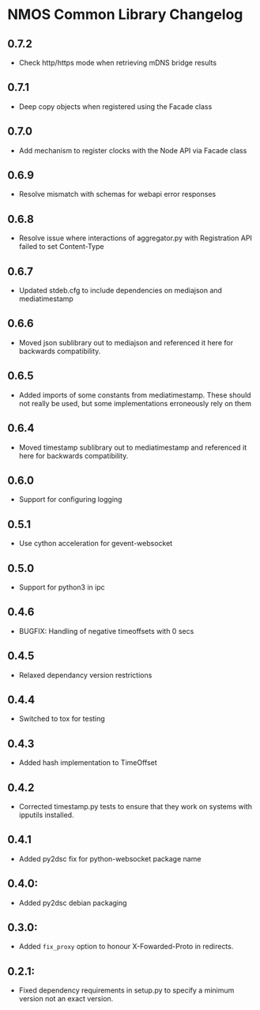 # NMOS Common Library Changelog

## 0.7.2
- Check http/https mode when retrieving mDNS bridge results

## 0.7.1
- Deep copy objects when registered using the Facade class

## 0.7.0
- Add mechanism to register clocks with the Node API via Facade class

## 0.6.9
- Resolve mismatch with schemas for webapi error responses

## 0.6.8
- Resolve issue where interactions of aggregator.py with Registration API
  failed to set Content-Type

## 0.6.7
- Updated stdeb.cfg to include dependencies on mediajson and mediatimestamp

## 0.6.6
- Moved json sublibrary out to mediajson and referenced it
  here for backwards compatibility.

## 0.6.5
- Added imports of some constants from mediatimestamp. These should
  not really be used, but some implementations erroneously rely on them

## 0.6.4
- Moved timestamp sublibrary out to mediatimestamp and referenced it
  here for backwards compatibility.

## 0.6.0
- Support for configuring logging

## 0.5.1
- Use cython acceleration for gevent-websocket

## 0.5.0
- Support for python3 in ipc

## 0.4.6
- BUGFIX: Handling of negative timeoffsets with 0 secs

## 0.4.5
- Relaxed dependancy version restrictions

## 0.4.4
- Switched to tox for testing

## 0.4.3
- Added hash implementation to TimeOffset

## 0.4.2
- Corrected timestamp.py tests to ensure that they work on systems with ipputils installed.

## 0.4.1
- Added py2dsc fix for python-websocket package name

## 0.4.0:
- Added py2dsc debian packaging

## 0.3.0:
- Added `fix_proxy` option to honour X-Fowarded-Proto in redirects.

## 0.2.1:
- Fixed dependency requirements in setup.py to specify a minimum version not an exact version.
